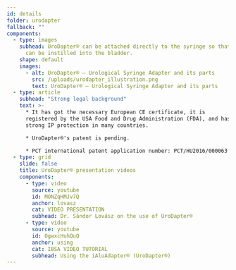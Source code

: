 ```yaml
---
id: details
folder: urodapter
fallback: ""
components:
  - type: images
    subhead: UroDapter® can be attached directly to the syringe so that any solution
      can be instilled into the bladder.
    shape: default
    images:
      - alt: UroDapter® – Urological Syringe Adapter and its parts
        src: /uploads/urodapter_illustration.png
        text: UroDapter® – Urological Syringe Adapter and its parts
  - type: article
    subhead: "Strong legal background"
    text: >-
      * It has got the necessary European CE certificate, it is
      registered by the USA Food and Drug Administration (FDA), and has
      strong IP protection in many countries.

      * ​UroDapter®'s patent is pending. 

      * PCT international patent application number: PCT/HU2016/000063
  - type: grid
    slide: false
    title: UroDapter® presentation videos
    components:
      - type: video
        source: youtube
        id: MONZqHMJv7Q
        anchor: lovasz
        cat: VIDEO PRESENTATION
        subhead: Dr. Sándor Lovász on the use of UroDapter®
      - type: video
        source: youtube
        id: OgwxcHuhQuQ
        anchor: using
        cat: IBSA VIDEO TUTORIAL
        subhead: Using the iAluAdapter® (UroDapter®)
---
```

